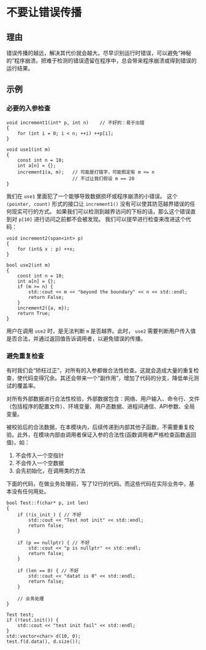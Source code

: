 <h1>不要让错误传播</h1>

<h2>理由</h2>

错误传播的越远，解决其代价就会越大。尽早识别运行时错误，可以避免“神秘的”程序崩溃。把难于检测的错误遗留在程序中，总会带来程序崩溃或得到错误的运行结果。

<h2>示例</h2>

<h3>必要的入参检查</h3>

    void increment1(int* p, int n)    // 不好的：易于出错
    {
        for (int i = 0; i < n; ++i) ++p[i];
    }

    void use1(int m)
    {
        const int n = 10;
        int a[n] = {};
        increment1(a, m);   // 可能是打错字，可能假定有 m <= n
                            // 不过让我们假设 m == 20
    }

我们在 `use1` 里面犯了一个能够导致数据损坏或程序崩溃的小错误。 这个 `(pointer, count)` 形式的接口让 `increment1()` 没有可以使其防范越界错误的任何现实可行的方式。 如果我们可以检测到越界访问的下标的话，那么这个错误直到对 `p[10]` 进行访问之前都不会被发现。 我们可以提早进行检查来改进这个代码：

    void increment2(span<int> p)
    {
        for (int& x : p) ++x;
    }

    bool use2(int m)
    {
        const int n = 10;
        int a[n] = {};
        if (m >= n) {
            std::cout << m << "beyond the boundary" << n << std::endl;
            return False;
        }
        increment2({a, m});
        return True;
    }
用户在调用 `use2` 时，是无法判断 `m` 是否越界。此时， `use2` 需要判断用户传入值是否合法，并通过返回值告诉调用者，以避免错误的传播。

<h3>避免重复检查</h3>

有时我们会“矫枉过正”，对所有的入参都做合法性检查。这就会造成大量的重复检查，使代码变得冗余。其还会带来一个“副作用”，增加了代码的分支，降低单元测试的覆盖率。

对所有外部数据进行合法性校验，外部数据包含：网络、用户输入、命令行、文件（包括程序的配置文件）、环境变量、用户态数据、进程间通信、API参数、全局变量。

被校验后的合法数据，在本模块内，后续传递到内部其他子函数，不需要重复校验。此外，在模块内部由调用者保证入参的合法性(函数调用者严格检查函数返回值)，如：
1. 不会传入一个空指针
2. 不会传入一个空数据
3. 会先初始化，在调用类的方法

下面的代码，在做业务处理前，写了12行的代码。而这些代码在实际业务中，基本没有任何用处。

    bool Test::f(char* p, int len)
    {
        if (!is_init_) { // 不好
            std::cout << "Test not init" << std::endl;
            return false;
        }

        if (p == nullptr) { // 不好
            std::cout << "p is nullptr" << std::endl;
            return false;
        }

        if (len == 0) { // 不好
            std::cout << "datat is 0" << std::endl;
            return false;
        }

        // 业务处理
    }

    Test test;
    if (!test.init()) {
        std::cout << "test init fail" << std::endl;
    }
    std::vector<char> d(10, 0);
    test.f(d.data(), d.size());